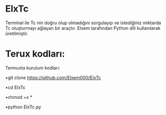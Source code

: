 # ElxTc
Terminal ile Tc nin doğru olup olmadığını sorgulayıp ve istediğiniz miktarda Tc oluşturmayı 
ağlayan bir araçtır. Elxem tarafından Python dili kullanılarak üretilmiştir.
# Terux kodları:
Termuxta kurulum kodları:

•git clone https://github.com/Elxem000/ElxTc

•cd ElxTc

•chmod +x *

•python ElxTc.py
